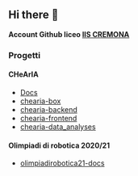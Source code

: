 ## Hi there 👋

**Account Github liceo [IIS CREMONA](https://www.iiscremona.edu.it/)**

### Progetti
#### CHeArIA
- [Docs](https://github.com/liceocremona/chearia)
- [chearia-box](https://github.com/liceocremona/chearia-box)
- [chearia-backend](https://github.com/liceocremona/chearia-backend)
- [chearia-frontend](https://github.com/liceocremona/chearia-frontend)
- [chearia-data_analyses](https://github.com/liceocremona/chearia-data_analyses)
#### Olimpiadi di robotica 2020/21
- [olimpiadirobotica21-docs](https://github.com/liceocremona/olimpiadirobotica21-docs)

<!--

**Here are some ideas to get you started:**

🙋‍♀️ A short introduction - what is your organization all about?
🌈 Contribution guidelines - how can the community get involved?
👩‍💻 Useful resources - where can the community find your docs? Is there anything else the community should know?
🍿 Fun facts - what does your team eat for breakfast?
🧙 Remember, you can do mighty things with the power of [Markdown](https://docs.github.com/github/writing-on-github/getting-started-with-writing-and-formatting-on-github/basic-writing-and-formatting-syntax)
-->
